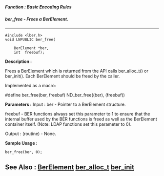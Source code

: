 ##### Function : Basic Encoding Rules
##### ber_free - Frees a BerElement.
---
```
#include <lber.h>
void LNPUBLIC ber_free(

	BerElement *ber,
	int  freebuf);
```
**Description :**

Frees a BerElement which is returned from the API calls ber_alloc_t() or 
ber_init().  Each BerElement should be freed by the caller.

Implemented as a macro:

#define ber_free(ber, freebuf)  ND_ber_free((ber), (freebuf))

**Parameters :**
Input :
ber  -  Pointer to a BerElement structure.

freebuf  -  BER functions always set this parameter to 1 to ensure that the internal buffer used by the BER functions is freed as well as the BerElement container itself. (Note: LDAP functions set this parameter to 0).

Output :
(routine)  -  None.



**Sample Usage :**
```
ber_free(ber, 0);

```
**See Also :**
[BerElement](/reference/Data/BerElement)
[ber_alloc_t](/reference/Func/ber_alloc_t)
[ber_init](/reference/Func/ber_init)
---
